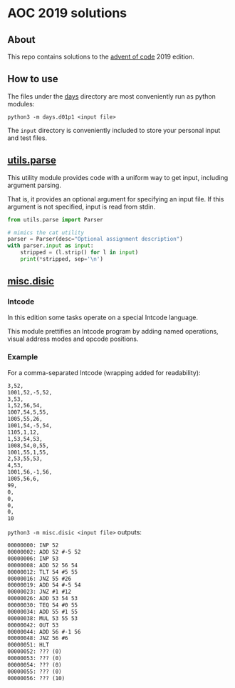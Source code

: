 # AOC 2019 solutions

## About

This repo contains solutions to the [advent of code](https://adventofcode.com/) 2019 edition.

## How to use

The files under the [days](days) directory are most conveniently run as python modules:

```shell
python3 -m days.d01p1 <input file>
```

The `input` directory is conveniently included to store your personal input and test files.

## [utils.parse](utils/parse.py)

This utility module provides code with a uniform way to get input,
including argument parsing.

That is, it provides an optional argument for specifying an input file.
If this argument is not specified, input is read from stdin.

```python
from utils.parse import Parser

# mimics the cat utility
parser = Parser(desc="Optional assignment description")
with parser.input as input:
    stripped = (l.strip() for l in input)
    print(*stripped, sep='\n')
```

## [misc.disic](misc/disic.py)

### Intcode

In this edition some tasks operate on a special Intcode language.

This module prettifies an Intcode program
by adding named operations, visual address modes and opcode positions.

### Example

For a comma-separated Intcode (wrapping added for readability):

```txt
3,52,
1001,52,-5,52,
3,53,
1,52,56,54,
1007,54,5,55,
1005,55,26,
1001,54,-5,54,
1105,1,12,
1,53,54,53,
1008,54,0,55,
1001,55,1,55,
2,53,55,53,
4,53,
1001,56,-1,56,
1005,56,6,
99,
0,
0,
0,
0,
10
```

`python3 -m misc.disic <input file>` outputs:

```txt
00000000: INP 52
00000002: ADD 52 #-5 52
00000006: INP 53
00000008: ADD 52 56 54
00000012: TLT 54 #5 55
00000016: JNZ 55 #26
00000019: ADD 54 #-5 54
00000023: JNZ #1 #12
00000026: ADD 53 54 53
00000030: TEQ 54 #0 55
00000034: ADD 55 #1 55
00000038: MUL 53 55 53
00000042: OUT 53
00000044: ADD 56 #-1 56
00000048: JNZ 56 #6
00000051: HLT
00000052: ??? (0)
00000053: ??? (0)
00000054: ??? (0)
00000055: ??? (0)
00000056: ??? (10)
```
